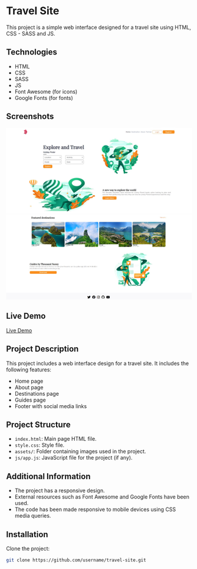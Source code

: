 
# Travel Site

This project is a simple web interface designed for a travel site using HTML, CSS - SASS and JS.

## Technologies

- HTML
- CSS
- SASS
- JS
- Font Awesome (for icons)
- Google Fonts (for fonts)
## Screenshots

![Screenshot 1](./assets/Screenshot_3.jpg)
![Screenshot 2](./assets/Screenshot_1.jpg)

## Live Demo

[Live Demo](https://sass-2-c6db.vercel.app/)

## Project Description

This project includes a web interface design for a travel site. It includes the following features:

- Home page
- About page
- Destinations page
- Guides page
- Footer with social media links

## Project Structure

- `index.html`: Main page HTML file.
- `style.css`: Style file.
- `assets/`: Folder containing images used in the project.
- `js/app.js`: JavaScript file for the project (if any).

## Additional Information
- The project has a responsive design.
- External resources such as Font Awesome and Google Fonts have been used.
- The code has been made responsive to mobile devices using CSS media queries.

## Installation

Clone the project:

```bash
git clone https://github.com/username/travel-site.git
